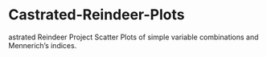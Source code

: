 # Castrated-Reindeer-Plots
astrated Reindeer Project Scatter Plots of simple variable combinations and Mennerich’s indices.
